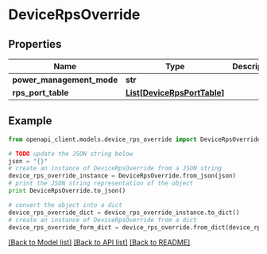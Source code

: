 # DeviceRpsOverride


## Properties

Name | Type | Description | Notes
------------ | ------------- | ------------- | -------------
**power_management_mode** | **str** |  | [optional] 
**rps_port_table** | [**List[DeviceRpsPortTable]**](DeviceRpsPortTable.md) |  | [optional] 

## Example

```python
from openapi_client.models.device_rps_override import DeviceRpsOverride

# TODO update the JSON string below
json = "{}"
# create an instance of DeviceRpsOverride from a JSON string
device_rps_override_instance = DeviceRpsOverride.from_json(json)
# print the JSON string representation of the object
print DeviceRpsOverride.to_json()

# convert the object into a dict
device_rps_override_dict = device_rps_override_instance.to_dict()
# create an instance of DeviceRpsOverride from a dict
device_rps_override_form_dict = device_rps_override.from_dict(device_rps_override_dict)
```
[[Back to Model list]](../README.md#documentation-for-models) [[Back to API list]](../README.md#documentation-for-api-endpoints) [[Back to README]](../README.md)


